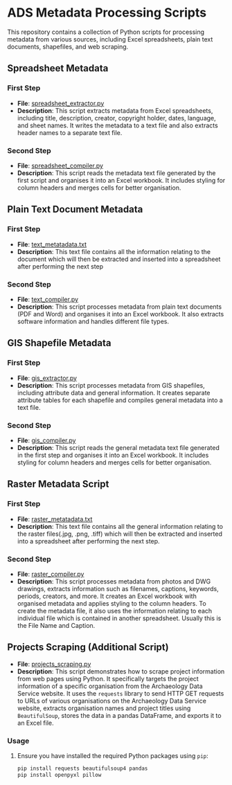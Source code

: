 # ADS Metadata Processing Scripts

This repository contains a collection of Python scripts for processing metadata from various sources, including Excel spreadsheets, plain text documents, shapefiles, and web scraping.

## Spreadsheet Metadata

### First Step

- **File**: [spreadsheet_extractor.py](spreadsheet_metadata)
- **Description**: This script extracts metadata from Excel spreadsheets, including title, description, creator, copyright holder, dates, language, and sheet names. It writes the metadata to a text file and also extracts header names to a separate text file.

### Second Step

- **File**: [spreadsheet_compiler.py](spreadsheet_metadata)
- **Description**: This script reads the metadata text file generated by the first script and organises it into an Excel workbook. It includes styling for column headers and merges cells for better organisation.

## Plain Text Document Metadata

### First Step

- **File**: [text_metatadata.txt](plain_text_document_metadata)
- **Description**: This text file contains all the information relating to the document which will then be extracted and inserted into a spreadsheet after performing the next step

### Second Step

- **File**: [text_compiler.py](plain_text_document_metadata)
- **Description**: This script processes metadata from plain text documents (PDF and Word) and organises it into an Excel workbook. It also extracts software information and handles different file types.

## GIS Shapefile Metadata

### First Step

- **File**: [gis_extractor.py](gis_extractor.py)
- **Description**: This script processes metadata from GIS shapefiles, including attribute data and general information. It creates separate attribute tables for each shapefile and compiles general metadata into a text file.

### Second Step

- **File**: [gis_compiler.py](gis_compiler.py)
- **Description**: This script reads the general metadata text file generated in the first step and organises it into an Excel workbook. It includes styling for column headers and merges cells for better organisation.

## Raster Metadata Script

### First Step

- **File**: [raster_metatadata.txt](raster_metadata.txt)
- **Description**: This text file contains all the general information relating to the raster files(.jpg, .png, .tiff) which will then be extracted and inserted into a spreadsheet after performing the next step.

### Second Step

- **File**: [raster_compiler.py](raster_compiler.py.py)
- **Description**: This script processes metadata from photos and DWG drawings, extracts information such as filenames, captions, keywords, periods, creators, and more. It creates an Excel workbook with organised metadata and applies styling to the column headers. To create the metadata file, it also uses the information relating to each individual file which is contained in another spreadsheet. Usually this is the File Name and Caption.


## Projects Scraping (Additional Script)

- **File**: [projects_scraping.py](projects_scraping.py)
- **Description**: This script demonstrates how to scrape project information from web pages using Python. It specifically targets the project information of a specific organisation from the Archaeology Data Service website. It uses the `requests` library to send HTTP GET requests to URLs of various organisations on the Archaeology Data Service website, extracts organisation names and project titles using `BeautifulSoup`, stores the data in a pandas DataFrame, and exports it to an Excel file.

### Usage

1. Ensure you have installed the required Python packages using `pip`:

   ```bash
   pip install requests beautifulsoup4 pandas
   pip install openpyxl pillow
